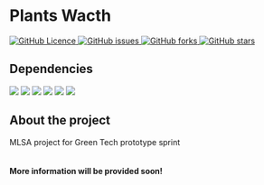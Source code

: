 
<h1>
    <b>Plants Wacth</b>
</h1>
  
<p>
   <a href="https://github.com/MahmoudFettal/Plants-Watch/blob/master/LICENSE">
      <img alt="GitHub Licence" src="https://img.shields.io/github/license/MahmoudFettal/Plants-Watch?style=for-the-badge&label=License"/>
   </a> 
   <a href="https://github.com/MahmoudFettal/Plants-Watch/issues">
      <img alt="GitHub issues" src="https://img.shields.io/github/issues/MahmoudFettal/Plants-Watch?style=for-the-badge&label=Issues"/>
   </a> 
   <a href="https://github.com/MahmoudFettal/Plants-Watch/network/members">
      <img alt="GitHub forks" src="https://img.shields.io/github/forks/MahmoudFettal/Plants-Watch?style=for-the-badge&logo=github&label=Forks"/>
   </a> 
   <a href="https://github.com/MahmoudFettal/Weekly-Data-Projects/stargazers">
      <img alt="GitHub stars" src="https://img.shields.io/github/stars/MahmoudFettal/Plants-Watch?style=for-the-badge&logo=github&label=Stars"/>
   </a>
<p>

<h2><b>Dependencies</b></h2>
<p>
    <img src="https://img.shields.io/badge/tensorflow-038C7F?style=for-the-badge&logo=tensorflow&logoColor=white"/>
    <img src="https://img.shields.io/badge/keras-038C7F?style=for-the-badge&logo=keras&logoColor=white"/>
    <img src="https://img.shields.io/badge/numpy-038C7F?style=for-the-badge&logo=numpy&logoColor=white"/>
    <img src="https://img.shields.io/badge/matplotlib-038C7F?style=for-the-badge&logo=pandas&logoColor=white"/>
    <img src="https://img.shields.io/badge/fastapi-038C7F?style=for-the-badge&logo=fastapi&logoColor=white"/>
    <img src="https://img.shields.io/badge/react-038C7F?style=for-the-badge&logo=react&logoColor=white"/>
</p>

<h2><b>About the project</b></h2>
<p>
   MLSA project for Green Tech prototype sprint
  <br><br><br>
   <b>More information will be provided soon!<b>
</p>

